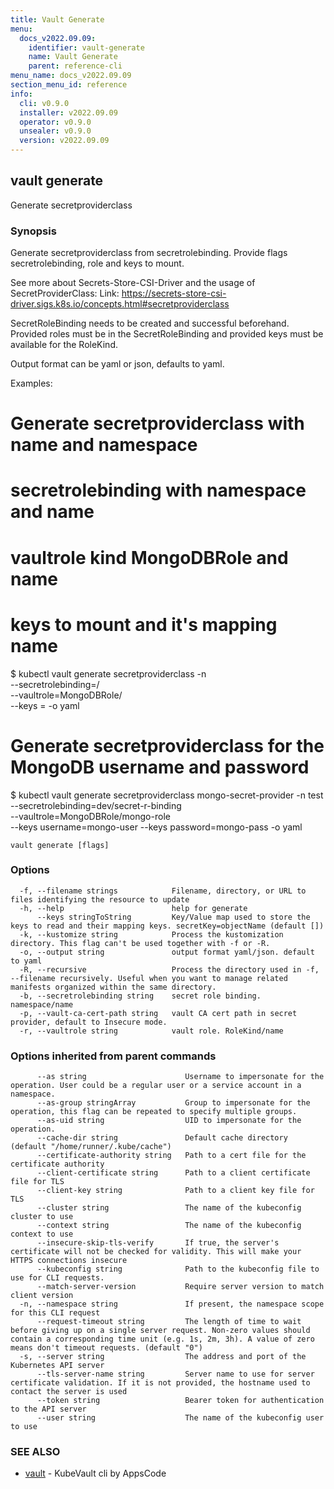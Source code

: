 ```yaml
---
title: Vault Generate
menu:
  docs_v2022.09.09:
    identifier: vault-generate
    name: Vault Generate
    parent: reference-cli
menu_name: docs_v2022.09.09
section_menu_id: reference
info:
  cli: v0.9.0
  installer: v2022.09.09
  operator: v0.9.0
  unsealer: v0.9.0
  version: v2022.09.09
---
```


## vault generate

Generate secretproviderclass

### Synopsis

Generate secretproviderclass from secretrolebinding. Provide flags secretrolebinding, role and keys to mount.

See more about Secrets-Store-CSI-Driver and the usage of SecretProviderClass:
	Link: https://secrets-store-csi-driver.sigs.k8s.io/concepts.html#secretproviderclass

SecretRoleBinding needs to be created and successful beforehand. Provided roles must be in the SecretRoleBinding and provided keys must be available for the RoleKind.

Output format can be yaml or json, defaults to yaml.

Examples:
 # Generate secretproviderclass with name <name1> and namespace <ns1>
 # secretrolebinding with namespace <ns2> and name <name2>
 # vaultrole kind MongoDBRole and name <name3>
 # keys to mount <secretKey> and it's mapping name <objectName>

 $ kubectl vault generate secretproviderclass <name1> -n <ns1> \
 --secretrolebinding=<ns2>/<name2> \
 --vaultrole=MongoDBRole/<name3> \
 --keys <secretKey>=<objectName> -o yaml

 # Generate secretproviderclass for the MongoDB username and password

 $ kubectl vault generate secretproviderclass mongo-secret-provider -n test 
 --secretrolebinding=dev/secret-r-binding \
 --vaultrole=MongoDBRole/mongo-role \
 --keys username=mongo-user --keys password=mongo-pass -o yaml


```
vault generate [flags]
```

### Options

```
  -f, --filename strings            Filename, directory, or URL to files identifying the resource to update
  -h, --help                        help for generate
      --keys stringToString         Key/Value map used to store the keys to read and their mapping keys. secretKey=objectName (default [])
  -k, --kustomize string            Process the kustomization directory. This flag can't be used together with -f or -R.
  -o, --output string               output format yaml/json. default to yaml
  -R, --recursive                   Process the directory used in -f, --filename recursively. Useful when you want to manage related manifests organized within the same directory.
  -b, --secretrolebinding string    secret role binding. namespace/name
  -p, --vault-ca-cert-path string   vault CA cert path in secret provider, default to Insecure mode.
  -r, --vaultrole string            vault role. RoleKind/name
```

### Options inherited from parent commands

```
      --as string                      Username to impersonate for the operation. User could be a regular user or a service account in a namespace.
      --as-group stringArray           Group to impersonate for the operation, this flag can be repeated to specify multiple groups.
      --as-uid string                  UID to impersonate for the operation.
      --cache-dir string               Default cache directory (default "/home/runner/.kube/cache")
      --certificate-authority string   Path to a cert file for the certificate authority
      --client-certificate string      Path to a client certificate file for TLS
      --client-key string              Path to a client key file for TLS
      --cluster string                 The name of the kubeconfig cluster to use
      --context string                 The name of the kubeconfig context to use
      --insecure-skip-tls-verify       If true, the server's certificate will not be checked for validity. This will make your HTTPS connections insecure
      --kubeconfig string              Path to the kubeconfig file to use for CLI requests.
      --match-server-version           Require server version to match client version
  -n, --namespace string               If present, the namespace scope for this CLI request
      --request-timeout string         The length of time to wait before giving up on a single server request. Non-zero values should contain a corresponding time unit (e.g. 1s, 2m, 3h). A value of zero means don't timeout requests. (default "0")
  -s, --server string                  The address and port of the Kubernetes API server
      --tls-server-name string         Server name to use for server certificate validation. If it is not provided, the hostname used to contact the server is used
      --token string                   Bearer token for authentication to the API server
      --user string                    The name of the kubeconfig user to use
```

### SEE ALSO

* [vault](/docs/v2022.09.09/reference/cli/vault)	 - KubeVault cli by AppsCode

